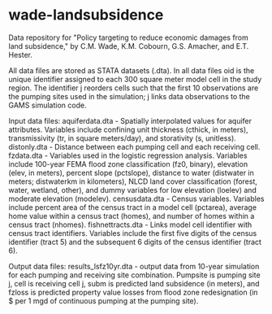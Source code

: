 # wade-landsubsidence
Data repository for "Policy targeting to reduce economic damages from land subsidence," by C.M. Wade, K.M. Cobourn, G.S. Amacher, and E.T. Hester.

All data files are stored as STATA datasets (.dta). In all data files oid is the unique identifier assigned to each 300 square meter model cell in the study region. The identifier j reorders cells such that the first 10 observations are the pumping sites used in the simulation; j links data observations to the GAMS simulation code. 

Input data files:
aquiferdata.dta - Spatially interpolated values for aquifer attributes. Variables include confining unit thickness (cthick, in meters), transmissivity (tr, in square meters/day), and storativity (s, unitless).
distonly.dta - Distance between each pumping cell and each receiving cell. 
fzdata.dta - Variables used in the logistic regression analysis. Variables include 100-year FEMA flood zone classification (fz0, binary), elevation (elev, in meters), percent slope (pctslope), distance to water (distwater in meters; distwaterkm in kilometers), NLCD land cover classification (forest, water, wetland, other), and dummy variables for low elevation (loelev) and moderate elevation (modelev). 
censusdata.dta - Census variables. Variables include percent area of the census tract in a model cell (pctarea), average home value within a census tract (homes), and number of homes within a census tract (nhomes). 
fishnettracts.dta - Links model cell identifier with census tract identifiers. Variables include the first five digits of the census identifier (tract 5) and the subsequent 6 digits of the census identifier (tract 6). 

Output data files: 
results_lsfz10yr.dta - output data from 10-year simulation for each pumping and receiving site combination. Pumpsite is pumping site j, cell is receiving cell j, subm is predicted land subsidence (in meters), and fzloss is predicted property value losses from flood zone redesignation (in $ per 1 mgd of continuous pumping at the pumping site). 
